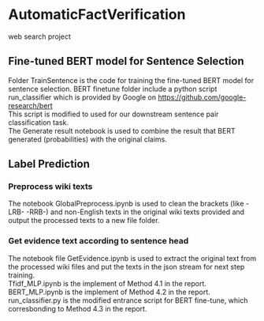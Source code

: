 # AutomaticFactVerification
web search project

## Fine-tuned BERT model for Sentence Selection
Folder TrainSentence is the code for training the fine-tuned BERT model for sentence selection. 
BERT finetune folder include a python script run_classifier which is provided by Google on 
<https://github.com/google-research/bert>  
This script is modified to used for our downstream sentence pair classification task.  
The Generate result notebook is used to combine the result that BERT generated (probabilities) with the original claims. 

##  Label Prediction
### Preprocess wiki texts
The notebook GlobalPreprocess.ipynb is used to clean the brackets (like -LRB- -RRB-) and non-English texts in the original wiki texts provided and output the processed texts to a new file folder. 

### Get evidence text according to sentence head
The notebook file GetEvidence.ipynb is used to extract the original text from the processed wiki files and put the texts in the json stream for next step training.  
Tfidf\_MLP.ipynb is the implement of Method 4.1 in the report.  
BERT_MLP.ipynb is the implement of Method 4.2 in the report.  
run\_classifier.py is the modified entrance script for BERT fine-tune, which corresbonding to Method 4.3 in the report.  
